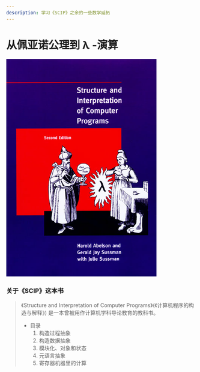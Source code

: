 ```yaml
---
description: 学习《SCIP》之余的一些数学延拓
---
```


# 从佩亚诺公理到 λ -演算



![&#x300A;&#x8BA1;&#x7B97;&#x673A;&#x7A0B;&#x5E8F;&#x7684;&#x6784;&#x9020;&#x4E0E;&#x89E3;&#x91CA;&#x300B;](.gitbook/assets/sicp.png)

### 关于《SCIP》这本书

> 《Structure and Interpretation of Computer Programs》\(《计算机程序的构造与解释》\) 是一本曾被用作计算机学科导论教育的教科书。
>
> * 目录
>   1. 构造过程抽象
>   2. 构造数据抽象
>   3. 模块化、对象和状态
>   4. 元语言抽象
>   5. 寄存器机器里的计算

